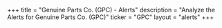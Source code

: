 +++
title = "Genuine Parts Co. (GPC) - Alerts"
description = "Analyze the Alerts for Genuine Parts Co. (GPC)"
ticker = "GPC"
layout = "alerts"
+++

